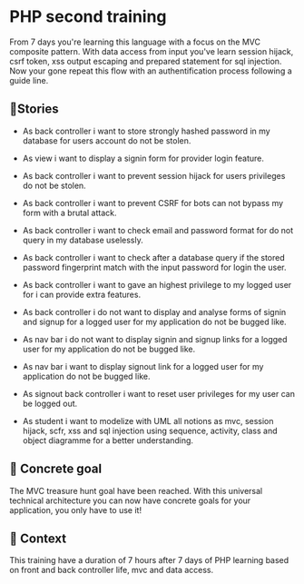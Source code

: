 # PHP second training

From 7 days you're learning this language with a focus on the MVC composite pattern. With data access from input you've learn session hijack, csrf token, xss output escaping and prepared statement for sql injection. Now your gone repeat this flow with an authentification process following a guide line.

## 🎉Stories

*  As back controller i want to store strongly hashed password in my database for users account do not be stolen.

*  As view i want to display a signin form for provider login feature.

*  As back controller i want to prevent session hijack for users privileges do not be stolen.

* As back controller i want to prevent CSRF for bots can not bypass my form with a brutal attack.

* As back controller i want to check email and password format for do not query in my database uselessly.

* As back controller i want to check after a database query if the stored password fingerprint match with the input password for login the user.

* As back controller i want to gave an highest privilege to my logged user for i can provide extra features.

* As back controller i do not want to display and analyse forms of signin and signup for a logged user for my application do not be bugged like.

* As nav bar i do not want to display signin and signup links for a logged user for my application do not be bugged like.

* As nav bar i want to display signout link for a logged user for my application do not be bugged like.

* As signout back controller i want to reset user privileges for my user can be logged out.

* As student i want to modelize with UML all notions as mvc, session hijack, scfr, xss and sql injection using sequence, activity, class and object diagramme for a better understanding.

## 📖 Concrete goal

The MVC treasure hunt goal have been reached. With this universal technical architecture you can now have concrete goals for your application, you only have to use it!

## 🎫 Context
This training have a duration of 7 hours after 7 days of PHP learning based on front and back controller life, mvc and data access.